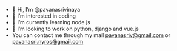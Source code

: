 - 👋 Hi, I’m @pavanasrivinaya
- 👀 I’m interested in coding
- 🌱 I’m currently learning node.js
- 💞️ I’m looking to work on python, django and vue.js
- You can contact me through my mail pavanasriv@gmail.com or pavanasri.nyros@gmail.com

<!---
pavanasrivinaya/pavanasrivinaya is a ✨ special ✨ repository because its `README.md` (this file) appears on your GitHub profile.
You can click the Preview link to take a look at your changes.
--->
